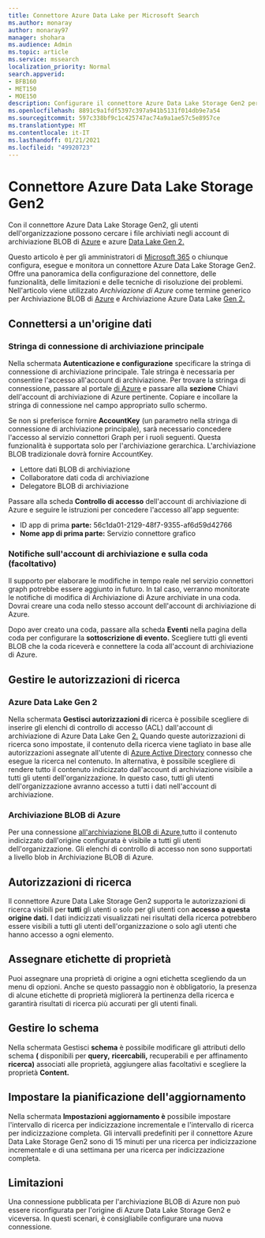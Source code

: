```yaml
---
title: Connettore Azure Data Lake per Microsoft Search
ms.author: monaray
author: monaray97
manager: shohara
ms.audience: Admin
ms.topic: article
ms.service: mssearch
localization_priority: Normal
search.appverid:
- BFB160
- MET150
- MOE150
description: Configurare il connettore Azure Data Lake Storage Gen2 per Microsoft Search
ms.openlocfilehash: 8891c9a1fdf5397c397a941b5131f014db9e7a54
ms.sourcegitcommit: 597c338bf9c1c425747ac74a9a1ae57c5e8957ce
ms.translationtype: MT
ms.contentlocale: it-IT
ms.lasthandoff: 01/21/2021
ms.locfileid: "49920723"
---
```

# <a name="azure-data-lake-storage-gen2-connector"></a>Connettore Azure Data Lake Storage Gen2

Con il connettore Azure Data Lake Storage Gen2, gli utenti dell'organizzazione possono cercare i file archiviati negli account di archiviazione BLOB di [Azure](https://docs.microsoft.com/azure/storage/blobs/storage-blobs-introduction) e azure [Data Lake Gen 2.](https://docs.microsoft.com/azure/storage/blobs/data-lake-storage-introduction)

Questo articolo è per gli amministratori di [Microsoft 365](https://www.microsoft.com/microsoft-365) o chiunque configura, esegue e monitora un connettore Azure Data Lake Storage Gen2. Offre una panoramica della configurazione del connettore, delle funzionalità, delle limitazioni e delle tecniche di risoluzione dei problemi. Nell'articolo viene utilizzato *Archiviazione di Azure* come termine generico per Archiviazione BLOB di [Azure](https://docs.microsoft.com/azure/storage/blobs/storage-blobs-introduction) e Archiviazione Azure Data Lake [Gen 2.](https://docs.microsoft.com/azure/storage/blobs/data-lake-storage-introduction)

## <a name="connect-to-a-data-source"></a>Connettersi a un'origine dati

### <a name="primary-storage-connection-string"></a>Stringa di connessione di archiviazione principale

Nella schermata **Autenticazione e configurazione** specificare la stringa di connessione di archiviazione principale. Tale stringa è necessaria per consentire l'accesso all'account di archiviazione. Per trovare la stringa di connessione, passare al portale [di Azure](https://ms.portal.azure.com/#home) e passare alla **sezione** Chiavi dell'account di archiviazione di Azure pertinente. Copiare e incollare la stringa di connessione nel campo appropriato sullo schermo.

Se non si preferisce fornire **AccountKey** (un parametro nella stringa di connessione di archiviazione principale), sarà necessario concedere l'accesso al servizio connettori Graph per i ruoli seguenti. Questa funzionalità è supportata solo per l'archiviazione gerarchica. L'archiviazione BLOB tradizionale dovrà fornire AccountKey.
* Lettore dati BLOB di archiviazione
* Collaboratore dati coda di archiviazione
* Delegatore BLOB di archiviazione

Passare alla scheda **Controllo di accesso** dell'account di archiviazione di Azure e seguire le istruzioni per concedere l'accesso all'app seguente:

* ID app di prima **parte:** 56c1da01-2129-48f7-9355-af6d59d42766
* **Nome app di prima parte:** Servizio connettore grafico

### <a name="storage-account-and-queue-notifications-optional"></a>Notifiche sull'account di archiviazione e sulla coda (facoltativo)

Il supporto per elaborare le modifiche in tempo reale nel servizio connettori graph potrebbe essere aggiunto in futuro. In tal caso, verranno monitorate le notifiche di modifica di Archiviazione di Azure archiviate in una coda. Dovrai creare una coda nello stesso account dell'account di archiviazione di Azure.

Dopo aver creato una coda, passare alla scheda **Eventi** nella pagina della coda per configurare la **sottoscrizione di evento.** Scegliere tutti gli eventi BLOB che la coda riceverà e connettere la coda all'account di archiviazione di Azure.

## <a name="manage-search-permissions"></a>Gestire le autorizzazioni di ricerca

### <a name="azure-data-lake-gen-2"></a>Azure Data Lake Gen 2

Nella schermata **Gestisci autorizzazioni di** ricerca è possibile scegliere di inserire gli elenchi di controllo di accesso (ACL) dall'account di archiviazione di Azure Data Lake Gen [2.](https://docs.microsoft.com/azure/storage/blobs/data-lake-storage-introduction) Quando queste autorizzazioni di ricerca sono impostate, il contenuto della ricerca viene tagliato in base alle autorizzazioni assegnate all'utente di [Azure Active Directory](https://docs.microsoft.com/azure/active-directory/) connesso che esegue la ricerca nel contenuto. In alternativa, è possibile scegliere di rendere tutto il contenuto indicizzato dall'account di archiviazione visibile a tutti gli utenti dell'organizzazione. In questo caso, tutti gli utenti dell'organizzazione avranno accesso a tutti i dati nell'account di archiviazione.

### <a name="azure-blob-storage"></a>Archiviazione BLOB di Azure

Per una connessione [all'archiviazione BLOB di Azure,](https://docs.microsoft.com/azure/storage/blobs/storage-blobs-introduction)tutto il contenuto indicizzato dall'origine configurata è visibile a tutti gli utenti dell'organizzazione. Gli elenchi di controllo di accesso non sono supportati a livello blob in Archiviazione BLOB di Azure.

## <a name="search-permissions"></a>Autorizzazioni di ricerca

Il connettore Azure Data Lake Storage Gen2 supporta le autorizzazioni di ricerca visibili per **tutti** gli utenti o solo per gli utenti con **accesso a questa origine dati.** I dati indicizzati visualizzati nei risultati della ricerca potrebbero essere visibili a tutti gli utenti dell'organizzazione o solo agli utenti che hanno accesso a ogni elemento.

## <a name="assign-property-labels"></a>Assegnare etichette di proprietà

Puoi assegnare una proprietà di origine a ogni etichetta scegliendo da un menu di opzioni. Anche se questo passaggio non è obbligatorio, la presenza di alcune etichette di proprietà migliorerà la pertinenza della ricerca e garantirà risultati di ricerca più accurati per gli utenti finali.

## <a name="manage-schema"></a>Gestire lo schema

Nella schermata Gestisci **schema** è possibile modificare gli attributi dello schema **(** disponibili per **query,** **ricercabili,** recuperabili e per affinamento **ricerca)** associati alle proprietà, aggiungere alias facoltativi e scegliere la proprietà **Content.**

## <a name="set-the-refresh-schedule"></a>Impostare la pianificazione dell'aggiornamento

Nella schermata **Impostazioni aggiornamento è** possibile impostare l'intervallo di ricerca per indicizzazione incrementale e l'intervallo di ricerca per indicizzazione completa. Gli intervalli predefiniti per il connettore Azure Data Lake Storage Gen2 sono di 15 minuti per una ricerca per indicizzazione incrementale e di una settimana per una ricerca per indicizzazione completa.

## <a name="limitations"></a>Limitazioni

Una connessione pubblicata per l'archiviazione BLOB di Azure non può essere riconfigurata per l'origine di Azure Data Lake Storage Gen2 e viceversa. In questi scenari, è consigliabile configurare una nuova connessione.
